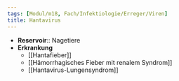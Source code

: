 ```yaml
---
tags: [Modul/m18, Fach/Infektiologie/Erreger/Viren]
title: Hantavirus
---
```

- **Reservoir**:: Nagetiere
- **Erkrankung**
	- [[Hantafieber]]
	- [[Hämorrhagisches Fieber mit renalem Syndrom]]
	- [[Hantavirus-Lungensyndrom]]